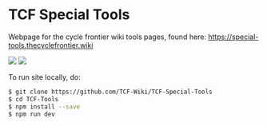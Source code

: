 # TCF Special Tools
Webpage for the cycle frontier wiki tools pages, found here: https://special-tools.thecyclefrontier.wiki

[![](https://img.shields.io/static/v1?label=Donate%20Ko-fi&message=%E2%9D%A4&logo=KoFi&color=%23fe8e86)](https://ko-fi.com/tcfwiki)
[![](https://img.shields.io/static/v1?label=Donate%20GitHub&message=%E2%9D%A4&logo=GitHub&color=%23fe8e86)](https://github.com/sponsors/tcf-wiki)

To run site locally, do:

```sh
$ git clone https://github.com/TCF-Wiki/TCF-Special-Tools
$ cd TCF-Tools
$ npm install --save
$ npm run dev
```

